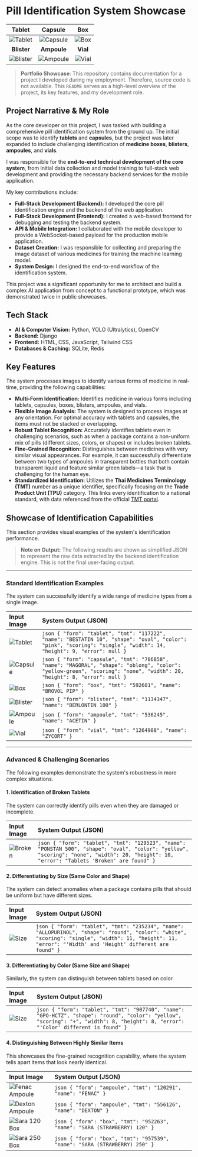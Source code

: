 # Pill Identification System Showcase

| **Tablet** | **Capsule** | **Box** |
| :---: | :---: | :---: |
| ![Tablet](Images/Standard/Tablet.jpg) | ![Capsule](Images/Standard/Capsule.jpg) | ![Box](Images/Standard/Box.jpg) |
| **Blister** | **Ampoule** | **Vial** |
| ![Blister](Images/Standard/Blister.jpg) | ![Ampoule](Images/Standard/Ampoule.jpg) | ![Vial](Images/Standard/Vial.jpg) |

> **Portfolio Showcase**: This repository contains documentation for a project I developed during my employment. Therefore, source code is not available. This `README` serves as a high-level overview of the project, its key features, and my development role.

## Project Narrative & My Role

As the core developer on this project, I was tasked with building a comprehensive pill identification system from the ground up. The initial scope was to identify **tablets** and **capsules**, but the project was later expanded to include challenging identification of **medicine boxes**, **blisters**, **ampoules**, and **vials**.

I was responsible for the **end-to-end technical development of the core system**, from initial data collection and model training to full-stack web development and providing the necessary backend services for the mobile application.

My key contributions include:

*   **Full-Stack Development (Backend):** I developed the core pill identification engine and the backend of the web application.
*   **Full-Stack Development (Frontend):** I created a web-based frontend for debugging and testing the backend system.
*   **API & Mobile Integration:** I collaborated with the mobile developer to provide a WebSocket-based payload for the production mobile application.
*   **Dataset Creation:** I was responsible for collecting and preparing the image dataset of various medicines for training the machine learning model.
*   **System Design:** I designed the end-to-end workflow of the identification system.

This project was a significant opportunity for me to architect and build a complex AI application from concept to a functional prototype, which was demonstrated twice in public showcases.

## Tech Stack

*   **AI & Computer Vision:** Python, YOLO (Ultralytics), OpenCV
*   **Backend:** Django
*   **Frontend:** HTML, CSS, JavaScript, Tailwind CSS
*   **Databases & Caching:** SQLite, Redis

## Key Features

The system processes images to identify various forms of medicine in real-time, providing the following capabilities:

*   **Multi-Form Identification:** Identifies medicine in various forms including tablets, capsules, boxes, blisters, ampoules, and vials.
*   **Flexible Image Analysis:** The system is designed to process images at any orientation. For optimal accuracy with tablets and capsules, the items must not be stacked or overlapping.
*   **Robust Tablet Recognition:** Accurately identifies tablets even in challenging scenarios, such as when a package contains a non-uniform mix of pills (different sizes, colors, or shapes) or includes broken tablets.
*   **Fine-Grained Recognition:** Distinguishes between medicines with very similar visual appearances. For example, it can successfully differentiate between two types of ampoules in transparent bottles that both contain transparent liquid and feature similar green labels—a task that is challenging for the human eye.
*   **Standardized Identification:** Utilizes the **Thai Medicines Terminology (TMT)** number as a unique identifier, specifically focusing on the **Trade Product Unit (TPU)** category. This links every identification to a national standard, with data referenced from the official [TMT portal](https://tmt.this.or.th/).

## Showcase of Identification Capabilities

This section provides visual examples of the system's identification performance.

> **Note on Output:** The following results are shown as simplified JSON to represent the raw data extracted by the backend identification engine. This is not the final user-facing output.

---

### Standard Identification Examples

The system can successfully identify a wide range of medicine types from a single image.

| Input Image | System Output (JSON) |
| :--- | :--- |
| ![Tablet](Images/Standard/Tablet.jpg) | ```json { "form": "tablet", "tmt": "117222", "name": "BESTATIN 10", "shape": "oval", "color": "pink", "scoring": "single", "width": 14, "height": 9, "error": null }``` |
| ![Capsule](Images/Standard/Capsule.jpg) | ```json { "form": "capsule", "tmt": "786858", "name": "MAGORAL", "shape": "oblong", "color": "yellow-green", "scoring": "none", "width": 20, "height": 8, "error": null }``` |
| ![Box](Images/Standard/Box.jpg) | ```json { "form": "box", "tmt": "592601", "name": "BROVOL PIP" }``` |
| ![Blister](Images/Standard/Blister.jpg) | ```json { "form": "blister", "tmt": "1134347", "name": "BERLONTIN 100" }``` |
| ![Ampoule](Images/Standard/Ampoule.jpg) | ```json { "form": "ampoule", "tmt": "536245", "name": "ACETIN" }``` |
| ![Vial](Images/Standard/Vial.jpg) | ```json { "form": "vial", "tmt": "1264908", "name": "ZYCORT" }``` |

---

### Advanced & Challenging Scenarios

The following examples demonstrate the system's robustness in more complex situations.

#### 1. Identification of Broken Tablets

The system can correctly identify pills even when they are damaged or incomplete.

| Input Image | System Output (JSON) |
| :--- | :--- |
| ![Broken](Images/Challenge/Broken.jpg) | ```json { "form": "tablet", "tmt": "129523", "name": "PONSTAN 500", "shape": "oval", "color": "yellow", "scoring": "none", "width": 20, "height": 10, "error": "Tablets 'Broken' are found" }``` |

#### 2. Differentiating by Size (Same Color and Shape)

The system can detect anomalies when a package contains pills that should be uniform but have different sizes.

| Input Image | System Output (JSON) |
| :--- | :--- |
| ![Size](Images/Challenge/Size.jpg) | ```json { "form": "tablet", "tmt": "235234", "name": "ALLOPURINOL", "shape": "round", "color": "white", "scoring": "single", "width": 11, "height": 11, "error": "'Width' and 'Height' different are found" }``` |

#### 3. Differentiating by Color (Same Size and Shape)

Similarly, the system can distinguish between tablets based on color.

| Input Image | System Output (JSON) |
| :--- | :--- |
| ![Size](Images/Challenge/Color.jpg) | ```json { "form": "tablet", "tmt": "907740", "name": "GPO-HCTZ", "shape": "round", "color": "yellow", "scoring": "+", "width": 8, "height": 8, "error": "'Color' different is found" }``` |

#### 4. Distinguishing Between Highly Similar Items

This showcases the fine-grained recognition capability, where the system tells apart items that look nearly identical.

| Input Image | System Output (JSON) |
| :--- | :--- |
| ![Fenac Ampoule](Images/Challenge/Fenac.jpg) | ```json { "form": "ampoule", "tmt": "120291", "name": "FENAC" }``` |
| ![Dexton Ampoule](Images/Challenge/Dexton.jpg) | ```json { "form": "ampoule", "tmt": "556126", "name": "DEXTON" }``` |
| ![Sara 120 Box](Images/Challenge/Sara120.jpg) | ```json { "form": "box", "tmt": "952263", "name": "SARA (STRAWBERRY) 120" }``` |
| ![Sara 250 Box](Images/Challenge/Sara250.jpg) | ```json { "form": "box", "tmt": "957539", "name": "SARA (STRAWBERRY) 250" }``` |